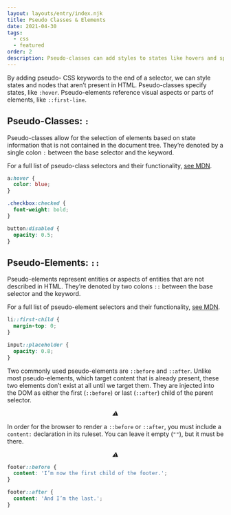 ```yaml
---
layout: layouts/entry/index.njk
title: Pseudo Classes & Elements
date: 2021-04-30
tags:
  - css
  - featured
order: 2
description: Pseudo-classes can add styles to states like hovers and specific visual aspects of elements.
---
```


By adding pseudo- CSS keywords to the end of a selector, we can style states and nodes that aren’t present in HTML. Pseudo-classes specify states, like `:hover`. Pseudo-elements reference visual aspects or parts of elements, like `::first-line`.

## Pseudo-Classes: `:`

Pseudo-classes allow for the selection of elements based on state information that is not contained in the document tree. They’re denoted by a single colon `:` between the base selector and the keyword.

For a full list of pseudo-class selectors and their functionality, [see MDN](https://developer.mozilla.org/en-US/docs/Web/CSS/Pseudo-classes).

```css
a:hover {
  color: blue;
}

.checkbox:checked {
  font-weight: bold;
}

button:disabled {
  opacity: 0.5;
}
```

## Pseudo-Elements: `::`

Pseudo-elements represent entities or aspects of entities that are not described in HTML. They’re denoted by two colons `::` between the base selector and the keyword.

For a full list of pseudo-element selectors and their functionality, [see MDN](https://developer.mozilla.org/en-US/docs/Web/CSS/Pseudo-elements).

```css
li::first-child {
  margin-top: 0;
}

input::placeholder {
  opacity: 0.8;
}
```

Two commonly used pseudo-elements are `::before` and `::after`. Unlike most pseudo-elements, which target content that is already present, these two elements don’t exist at all until we target them. They are injected into the DOM as either the first (`::before`) or last (`::after`) child of the parent selector.

<p style="text-align: center;"><i>⚠</i></p>

In order for the browser to render a `::before` or `::after`, you must include a `content:` declaration in its ruleset. You can leave it empty (`""`), but it must be there.

<p style="text-align: center;"><i>⚠</i></p>

```css
footer::before {
  content: 'I’m now the first child of the footer.';
}

footer::after {
  content: 'And I’m the last.';
}
```
